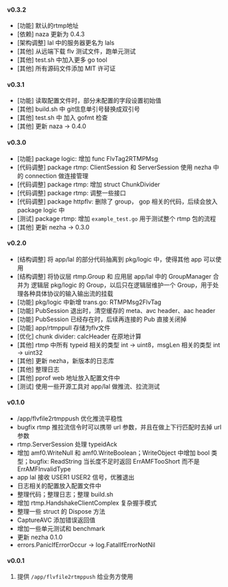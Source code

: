#### v0.3.2

- [功能] 默认的rtmp地址
- [依赖] naza 更新为 0.4.3
- [架构调整] lal 中的服务器更名为 lals
- [其他] 从远端下载 flv 测试文件，跑单元测试
- [其他] test.sh 中加入更多 go tool
- [其他] 所有源码文件添加 MIT 许可证

#### v0.3.1

- [功能] 读取配置文件时，部分未配置的字段设置初始值
- [其他] build.sh 中 git信息单引号替换成双引号
- [其他] test.sh 中 加入 gofmt 检查
- [其他] 更新 naza -> 0.4.0

#### v0.3.0

- [功能] package logic: 增加 func FlvTag2RTMPMsg
- [代码调整] package rtmp: ClientSession 和 ServerSession 使用 nezha 中的 connection 做连接管理
- [代码调整] package rtmp: 增加 struct ChunkDivider
- [代码调整] package rtmp: 调整一些接口
- [代码调整] package httpflv: 删除了 group， gop 相关的代码，后续会放入 package logic 中
- [测试] package rtmp: 增加 `example_test.go` 用于测试整个 rtmp 包的流程
- [其他] 更新 nezha -> 0.3.0

#### v0.2.0

- [结构调整] 将 app/lal 的部分代码抽离到 pkg/logic 中，使得其他 app 可以使用
- [结构调整] 将协议层 rtmp.Group 和 应用层 app/lal 中的 GroupManager 合并为 逻辑层 pkg/logic 的 Group，以后只在逻辑层维护一个 Group，用于处理各种具体协议的输入输出流的挂载
- [功能] pkg/logic 中新增 trans.go: RTMPMsg2FlvTag
- [功能] PubSession 退出时，清空缓存的 meta、avc header、aac header
- [功能] PubSession 已经存在时，后续再连接的 Pub 直接关闭掉
- [功能] app/rtmppull 存储为flv文件
- [优化] chunk divider: calcHeader 在原地计算
- [其他] rtmp 中所有 typeid 相关的类型 int -> uint8，msgLen 相关的类型 int -> uint32
- [其他] 更新 nezha，新版本的日志库
- [其他] 整理日志
- [其他] pprof web 地址放入配置文件中
- [测试] 使用一些开源工具对 app/lal 做推流、拉流测试

#### v0.1.0

- /app/flvfile2rtmppush 优化推流平稳性
- bugfix rtmp 推拉流信令时可以携带 url 参数，并且在做上下行匹配时去掉 url 参数
- rtmp.ServerSession 处理 typeidAck
- 增加 amf0.WriteNull 和 amf0.WriteBoolean；WriteObject 中增加 bool 类型；bugfix: ReadString 当长度不足时返回 ErrAMFTooShort 而不是 ErrAMFInvalidType
- app lal 接收 USER1 USER2 信号，优雅退出
- 日志相关的配置放入配置文件中
- 整理代码；整理日志；整理 build.sh
- 增加 rtmp.HandshakeClientComplex 复杂握手模式
- 整理一些 struct 的 Dispose 方法
- CaptureAVC 添加错误返回值
- 增加一些单元测试和 benchmark
- 更新 nezha 0.1.0
- errors.PanicIfErrorOccur -> log.FatalIfErrorNotNil

#### v0.0.1

1. 提供 `/app/flvfile2rtmppush` 给业务方使用
